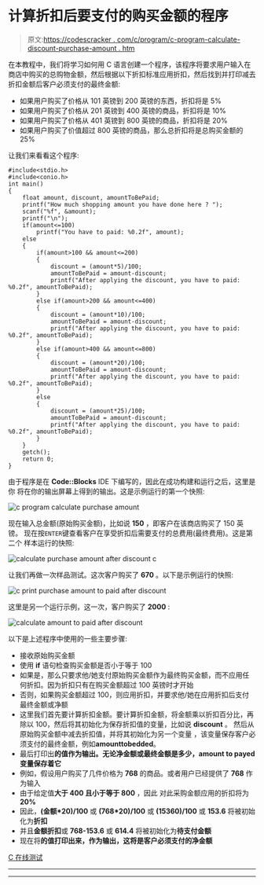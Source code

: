 # 计算折扣后要支付的购买金额的程序

> 原文:[https://codescracker . com/c/program/c-program-calculate-discount-purchase-amount . htm](https://codescracker.com/c/program/c-program-calculate-discount-purchase-amount.htm)

在本教程中，我们将学习如何用 C 语言创建一个程序，该程序将要求用户输入在商店中购买的总购物金额，然后根据以下折扣标准应用折扣，然后找到并打印减去折扣金额后客户必须支付的最终金额:

*   如果用户购买了价格从 101 英镑到 200 英镑的东西，折扣将是 5%
*   如果用户购买了价格从 201 英镑到 400 英镑的商品，折扣将是 10%
*   如果用户购买了价格从 401 英镑到 800 英镑的商品，折扣将是 20%
*   如果用户购买了价值超过 800 英镑的商品，那么总折扣将是总购买金额的 25%

让我们来看看这个程序:

```
#include<stdio.h>
#include<conio.h>
int main()
{
    float amount, discount, amountToBePaid;
    printf("How much shopping amount you have done here ? ");
    scanf("%f", &amount);
    printf("\n");
    if(amount<=100)
        printf("You have to paid: %0.2f", amount);
    else
    {
        if(amount>100 && amount<=200)
        {
            discount = (amount*5)/100;
            amountToBePaid = amount-discount;
            printf("After applying the discount, you have to paid: %0.2f", amountToBePaid);
        }
        else if(amount>200 && amount<=400)
        {
            discount = (amount*10)/100;
            amountToBePaid = amount-discount;
            printf("After applying the discount, you have to paid: %0.2f", amountToBePaid);
        }
        else if(amount>400 && amount<=800)
        {
            discount = (amount*20)/100;
            amountToBePaid = amount-discount;
            printf("After applying the discount, you have to paid: %0.2f", amountToBePaid);
        }
        else
        {
            discount = (amount*25)/100;
            amountToBePaid = amount-discount;
            printf("After applying the discount, you have to paid: %0.2f", amountToBePaid);
        }
    }
    getch();
    return 0;
}
```

由于程序是在 **Code::Blocks** IDE 下编写的，因此在成功构建和运行之后，这里是你 将在你的输出屏幕上得到的输出。这是示例运行的第一个快照:

![c program calculate purchase amount](../Images/b01f6f90e8666bdd6c562bc7b552d82e.png)

现在输入总金额(原始购买金额)，比如说 **150** ，即客户在该商店购买了 150 英镑。 现在按`ENTER`键查看客户在享受折扣后需要支付的总费用(最终费用)。这是第二个 样本运行的快照:

![calculate purchase amount after discount c](../Images/1e0dc6c42424be0ab40a0efb5eca2bb4.png)

让我们再做一次样品测试。这次客户购买了 **670** 。以下是示例运行的快照:

![c print purchase amount to paid after discount](../Images/45fcdd52e13425521926a2448939f387.png)

这里是另一个运行示例，这一次，客户购买了 **2000** :

![calculate amount to paid after discount](../Images/cc8430e8954cae6e77b2bd8b066f15d3.png)

以下是上述程序中使用的一些主要步骤:

*   接收原始购买金额
*   使用 **if** 语句检查购买金额是否小于等于 100
*   如果是，那么只要求他/她支付原始购买金额作为最终购买金额，而不应用任何折扣。因为折扣只有在购买金额超过 100 英镑时才开始
*   否则，如果购买金额超过 100，则应用折扣，并要求他/她在应用折扣后支付最终金额或净额
*   这里我们首先要计算折扣金额。要计算折扣金额，将金额乘以折扣百分比，再除以 100，然后将其初始化为保存折扣值的变量，比如说 **discount** 。 然后从原始购买金额中减去折扣值，并将其初始化为另一个变量 ，该变量保存客户必须支付的最终金额，例如**amounttobedded**。
*   最后打印出**的值作为输出。无论净金额或最终金额是多少，**amount to payed**变量保存着它**
*   例如，假设用户购买了几件价格为 **768** 的商品。或者用户已经提供了 **768** 作为输入
*   由于给定值**大于 400 且小于等于 800** ，因此 对此采购金额应用的折扣将为 **20%**
*   因此，**(金额*20)/100** 或 **(768*20)/100** 或 **(15360)/100** 或 **153.6** 将被初始化为**折扣**
*   并且**金额折扣**或 **768-153.6** 或 **614.4** 将被初始化为**待支付金额**
*   现在将**的值打印出来，作为输出，这将是客户必须支付的净金额**

[C 在线测试](/exam/showtest.php?subid=2)

* * *

* * *